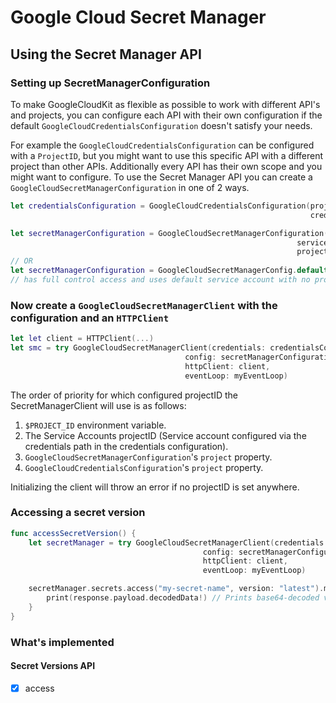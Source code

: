 # Google Cloud Secret Manager

## Using the Secret Manager API

### Setting up SecretManagerConfiguration

To make GoogleCloudKit as flexible as possible to work with different API's and projects,
you can configure each API with their own configuration if the default `GoogleCloudCredentialsConfiguration` doesn't satisfy your needs.

For example the `GoogleCloudCredentialsConfiguration` can be configured with a `ProjectID`, but you might
want to use this specific API with a different project than other APIs. Additionally every API has their own scope and you might want to configure.
To use the Secret Manager API you can create a `GoogleCloudSecretManagerConfiguration` in one of 2 ways.

```swift
let credentialsConfiguration = GoogleCloudCredentialsConfiguration(project: "my-project-1",
                                                                   credentialsFile: "/path/to/service-account.json")

let secretManagerConfiguration = GoogleCloudSecretManagerConfiguration(scope: [.cloudPlatform],
                                                                serviceAccount: "default",
                                                                project: "my-project-2")
// OR
let secretManagerConfiguration = GoogleCloudSecretManagerConfig.default() 
// has full control access and uses default service account with no project specified.
```

### Now create a `GoogleCloudSecretManagerClient` with the configuration and an `HTTPClient`
```swift
let let client = HTTPClient(...)
let smc = try GoogleCloudSecretManagerClient(credentials: credentialsConfiguration,
                                       config: secretManagerConfiguration,
                                       httpClient: client,
                                       eventLoop: myEventLoop)

```
The order of priority for which configured projectID the SecretManagerClient will use is as follows:
1. `$PROJECT_ID` environment variable.
2. The Service Accounts projectID (Service account configured via the credentials path in the credentials configuration).
3. `GoogleCloudSecretManagerConfiguration`'s `project` property.
4. `GoogleCloudCredentialsConfiguration`'s `project` property.

Initializing the client will throw an error if no projectID is set anywhere.

### Accessing a secret version

```swift
func accessSecretVersion() {
    let secretManager = try GoogleCloudSecretManagerClient(credentials: credentialsConfiguration,
                                           config: secretManagerConfiguration,
                                           httpClient: client,
                                           eventLoop: myEventLoop)

    secretManager.secrets.access("my-secret-name", version: "latest").map { response in
        print(response.payload.decodedData!) // Prints base64-decoded value of secret
    }
}
```
### What's implemented

#### Secret Versions API
* [x] access
